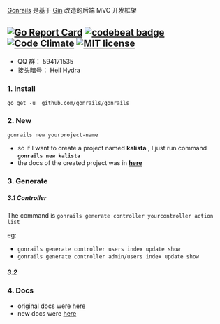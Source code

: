 [Gonrails](https://github.com/gonrails/gonrails) 是基于 [Gin](https://github.com/gin-gonic/gin) 改造的后端 MVC 开发框架

[![Go Report Card](https://goreportcard.com/badge/github.com/gonrails/gonrails)](https://goreportcard.com/report/github.com/gonrails/gonrails)
[![codebeat badge](https://codebeat.co/badges/55d43777-aa68-4030-a894-f065a82c97a7)](https://codebeat.co/projects/github-com-gonrails-gonrails-master)
[![Code Climate](https://codeclimate.com/github/codeclimate/codeclimate/badges/gpa.svg)](https://codeclimate.com/github/gonrails/gonrails)
[![MIT license](http://img.shields.io/badge/license-MIT-brightgreen.svg)](http://opensource.org/licenses/MIT)
--------

* QQ 群： 594171535
* 接头暗号： Heil Hydra

### 1. Install

`go get -u  github.com/gonrails/gonrails`

### 2. New

`gonrails new yourproject-name`


 * so if I want to create a project named __kalista__ , I just run command __`gonrails new kalista`__
 * the docs of the created project was in __[here](https://github.com/gonrails/gonrails)__

### 3. Generate

##### 3.1 Controller

 The command is `gonrails generate controller yourcontroller action list`

 eg:
  * `gonrails generate controller users index update show`
  * `gonrails generate controller admin/users index update show`

##### 3.2

### 4. Docs

  * original docs were [here](https://github.com/gonrails/gonrails/blob/master/README_BACK.md)
  * new docs were [here](https://github.com/gonrails/gonrails/blob/master/docs/home.md)
